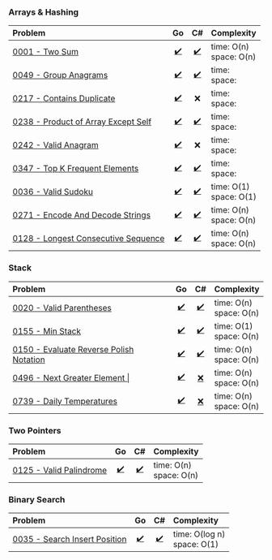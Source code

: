 
### Arrays & Hashing

| Problem                                                                                                        |                       Go                        |                         C#                          | Complexity                 |  
|:---------------------------------------------------------------------------------------------------------------|:-----------------------------------------------:|:---------------------------------------------------:|:---------------------------|  
| [0001 - Two Sum](https://leetcode.com/problems/two-sum/)                                                       |           [✔️](./go/0001_two_sum.go)            |           [✔️](./csharp/0001-two-sum.cs)            | time: O(n) <br>space: O(n) |  
| [0049 - Group Anagrams](https://leetcode.com/problems/group-anagrams/)                                         |        [✔️](./go/0049_group_anagrams.go)        |        [✔️](./csharp/0049-group-anagrams.cs)        | time:  <br>space:          |  
| [0217 - Contains Duplicate](https://leetcode.com/problems/contains-duplicate/)                                 |      [✔️](./go/0217_contains_duplicate.go)      |                          ❌                          | time:  <br>space:          |  
| [0238 - Product of Array Except Self](https://leetcode.com/problems/product-of-array-except-self/description/) | [✔️](./go/0238_product_of_array_except_self.go) | [✔️](./csharp/0238-product-of-array-except-self.cs) | time:  <br>space:          |  
| [0242 - Valid Anagram](https://leetcode.com/problems/valid-anagram/)                                           |        [✔️](./go/0242_valid_anagram.go)         |                         ❌️                          | time:  <br>space:          |  
| [0347 - Top K Frequent Elements](https://leetcode.com/problems/top-k-frequent-elements/)                       |   [✔️](./go/0347_top_k_frequent_elements.go)    |   [✔️](./csharp/0347-top-k-frequent-elements.cs)    | time:  <br>space:          |
| [0036 - Valid Sudoku](https://leetcode.com/problems/valid-sudoku/)                                             |         [✔️](./go/0036_valid_sudoku.go)         |         [✔️](./csharp/0036-valid-sudoku.cs)         | time: O(1) <br>space: O(1) |
| [0271 - Encode And Decode Strings](https://neetcode.io/problems/string-encode-and-decode/)                     |  [✔️](./go/0271_encode_and_decode_strings.go)   |  [✔️](./csharp/0271-encode-and-decode-strings.cs)   | time: O(n) <br>space: O(n) |
| [0128 - Longest Consecutive Sequence](https://leetcode.com/problems/longest-consecutive-sequence)              | [✔️](./go/0128_longest_consecutive_sequence.go) | [✔️](./csharp/0128-longest-consecutive-sequence.cs) | time: O(n) <br>space: O(n) |


### Stack

| Problem                                                                                                    |                         Go                          |                           C#                            | Complexity                 |  
|:-----------------------------------------------------------------------------------------------------------|:---------------------------------------------------:|:-------------------------------------------------------:|:---------------------------|  
| [0020 - Valid Parentheses](https://leetcode.com/problems/valid-parentheses)                                |        [✔️](./go/0020_valid_parentheses.go)         |        [✔️](./csharp/0020-valid-parentheses.cs)         | time: O(n) <br>space: O(n) |
| [0155 - Min Stack](https://leetcode.com/problems/min-stack/)                                               |            [✔️](./go/0155_min_stack.go)             |            [✔️](./csharp/0155-min-stack.cs)             | time: O(1) <br>space: O(n) |
| [0150 - Evaluate Reverse Polish Notation](https://leetcode.com/problems/evaluate-reverse-polish-notation/) | [✔️](./go/0150_evaluate_reverse_polish_notation.go) | [✔️](./csharp/0150-evaluate-reverse-polish-notation.cs) | time: O(n) <br>space: O(n) |
| [0496 - Next Greater Element \|](https://leetcode.com/problems/next-greater-element-i/)                    |      [✔️](./go/0496_next_greater_element_I.go)      |                         [❌️]()                          | time: O(n) <br>space: O(n) |
| [0739 - Daily Temperatures](https://leetcode.com/problems/daily-temperatures/)                             |        [✔️](./go/0739_daily_temperatures.go)        |                         [❌️]()                          | time: O(n) <br>space: O(n) |


### Two Pointers

| Problem                                                                    |                 Go                  |                   C#                    | Complexity                 |  
|:---------------------------------------------------------------------------|:-----------------------------------:|:---------------------------------------:|:---------------------------|  
| [0125 - Valid Palindrome](https://leetcode.com/problems/valid-palindrome/) | [✔️](./go/0125_valid_palindrome.go) | [✔️](./csharp/0125-valid-palindrome.cs) | time: O(n) <br>space: O(n) |


### Binary Search

| Problem                                                                               |                    Go                     |                      C#                       | Complexity                     |  
|:--------------------------------------------------------------------------------------|:-----------------------------------------:|:---------------------------------------------:|:-------------------------------|  
| [0035 - Search Insert Position](https://leetcode.com/problems/search-insert-position) | [✔️](./go/0035_search_insert_position.go) | [✔️](./csharp/0035-search-insert-position.cs) | time: O(log n) <br>space: O(1) |

